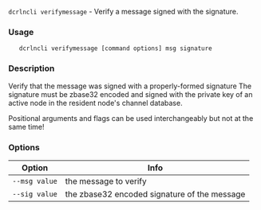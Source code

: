 `dcrlncli verifymessage` - Verify a message signed with the signature.

### Usage
```
   dcrlncli verifymessage [command options] msg signature
```

### Description

Verify that the message was signed with a properly-formed signature
The signature must be zbase32 encoded and signed with the private key of
an active node in the resident node's channel database.

Positional arguments and flags can be used interchangeably but not at the same time!

### Options
|Option|Info|
|--|--|
|`--msg value`|  the message to verify|
|`--sig value`|  the zbase32 encoded signature of the message|
